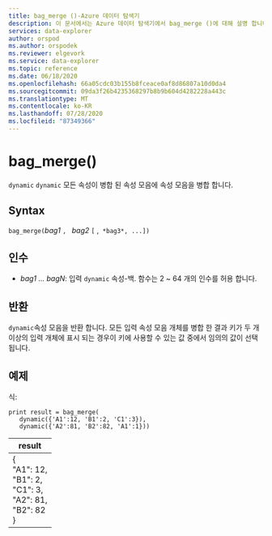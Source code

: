 ```yaml
---
title: bag_merge ()-Azure 데이터 탐색기
description: 이 문서에서는 Azure 데이터 탐색기에서 bag_merge ()에 대해 설명 합니다.
services: data-explorer
author: orspod
ms.author: orspodek
ms.reviewer: elgevork
ms.service: data-explorer
ms.topic: reference
ms.date: 06/18/2020
ms.openlocfilehash: 66a05cdc03b155b8fceace0af8d86807a10d0da4
ms.sourcegitcommit: 09da3f26b4235368297b8b9b604d4282228a443c
ms.translationtype: MT
ms.contentlocale: ko-KR
ms.lasthandoff: 07/28/2020
ms.locfileid: "87349366"
---
```

# <a name="bag_merge"></a>bag_merge()

`dynamic` `dynamic` 모든 속성이 병합 된 속성 모음에 속성 모음을 병합 합니다.

## <a name="syntax"></a>Syntax

`bag_merge(`*bag1* `, ` *bag2* `[` ,` *bag3*, ...])`

## <a name="arguments"></a>인수

* *bag1 ... bagN*: 입력 `dynamic` 속성-백. 함수는 2 ~ 64 개의 인수를 허용 합니다.

## <a name="returns"></a>반환

`dynamic`속성 모음을 반환 합니다. 모든 입력 속성 모음 개체를 병합 한 결과 키가 두 개 이상의 입력 개체에 표시 되는 경우이 키에 사용할 수 있는 값 중에서 임의의 값이 선택 됩니다.

## <a name="example"></a>예제

식:

<!-- csl: https://help.kusto.windows.net:443/Samples -->
```kusto
print result = bag_merge(
   dynamic({'A1':12, 'B1':2, 'C1':3}),
   dynamic({'A2':81, 'B2':82, 'A1':1}))
```

|result|
|---|
|{<br>  "A1": 12,<br>  "B1": 2,<br>  "C1": 3,<br>  "A2": 81,<br>  "B2": 82<br>}|
